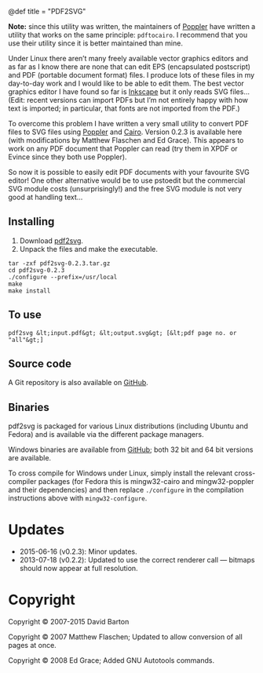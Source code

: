@def title = "PDF2SVG"

**Note:** since this utility was written, the maintainers of [Poppler](https://poppler.freedesktop.org/) have written a utility that works on the same principle: `pdftocairo`. I recommend that you use their utility since it is better maintained than mine.

Under Linux there aren’t many freely available vector graphics editors and as far as I know there are none that can edit EPS (encapsulated postscript) and PDF (portable document format) files. I produce lots of these files in my day-to-day work and I would like to be able to edit them. The best vector graphics editor I have found so far is [Inkscape](https://inkscape.org) but it only reads SVG files… (Edit: recent versions can import PDFs but I’m not entirely happy with how text is imported; in particular, that fonts are not imported from the PDF.)

To overcome this problem I have written a very small utility to convert PDF files to SVG files using [Poppler](https://poppler.freedesktop.org/) and [Cairo](https://www.cairographics.org/). Version 0.2.3 is available here (with modifications by Matthew Flaschen and Ed Grace). This appears to work on any PDF document that Poppler can read (try them in XPDF or Evince since they both use Poppler).

So now it is possible to easily edit PDF documents with your favourite SVG editor! One other alternative would be to use pstoedit but the commercial SVG module costs (unsurprisingly!) and the free SVG module is not very good at handling text… 

## Installing

1. Download [pdf2svg](https://github.com/dawbarton/pdf2svg/releases/latest).
1. Unpack the files and make the executable.

```plaintext
tar -zxf pdf2svg-0.2.3.tar.gz
cd pdf2svg-0.2.3
./configure --prefix=/usr/local
make
make install
```

## To use

```plaintext
pdf2svg &lt;input.pdf&gt; &lt;output.svg&gt; [&lt;pdf page no. or "all"&gt;]
```

## Source code

A Git repository is also available on [GitHub](https://github.com/dawbarton/pdf2svg/).

## Binaries

pdf2svg is packaged for various Linux distributions (including Ubuntu and Fedora) and is available via the different package managers.

Windows binaries are available from [GitHub](https://github.com/jalios/pdf2svg-windows); both 32 bit and 64 bit versions are available.

To cross compile for Windows under Linux, simply install the relevant cross-compiler packages (for Fedora this is mingw32-cairo and mingw32-poppler and their dependencies) and then replace `./configure` in the compilation instructions above with `mingw32-configure`.

# Updates

* 2015-06-16 (v0.2.3): Minor updates.
* 2013-07-18 (v0.2.2): Updated to use the correct renderer call — bitmaps should now appear at full resolution.

# Copyright

Copyright &copy; 2007-2015 David Barton

Copyright &copy; 2007 Matthew Flaschen; Updated to allow conversion of all pages at once.

Copyright &copy; 2008 Ed Grace; Added GNU Autotools commands.
